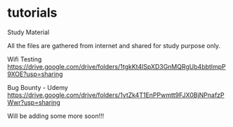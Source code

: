 # tutorials
Study Material

All the files are gathered from internet and shared for study purpose only.

Wifi Testing
https://drive.google.com/drive/folders/1tgkKt4lSpXD3GnMQRgUb4bbtlmpP9XOE?usp=sharing

Bug Bounty - Udemy
https://drive.google.com/drive/folders/1ytZk4T1EnPPwmtt9FJX0BjNPnafzPWwr?usp=sharing




Will be adding some more soon!!!
